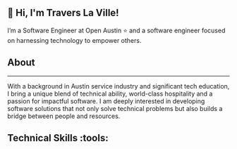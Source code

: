 ## 👋 Hi, I'm Travers La Ville! 

I’m a Software Engineer at Open Austin :star: and a software engineer focused on harnessing technology to empower others. 

## About
---
With a background in Austin service industry and significant tech education, I bring a unique blend of technical ability, world-class hospitality and a passion for impactful software. I am deeply interested in developing software solutions that not only solve technical problems but also builds a bridge between people and resources.

## Technical Skills :tools:


<!--
**DevTrav/DevTrav** is a ✨ _special_ ✨ repository because its `README.md` (this file) appears on your GitHub profile.

Here are some ideas to get you started:

- 🔭 I’m currently working on ...
- 🌱 I’m currently learning ...
- 👯 I’m looking to collaborate on ...
- 🤔 I’m looking for help with ...
- 💬 Ask me about ...
- 📫 How to reach me: ...
- 😄 Pronouns: ...
- ⚡ Fun fact: ...
-->

